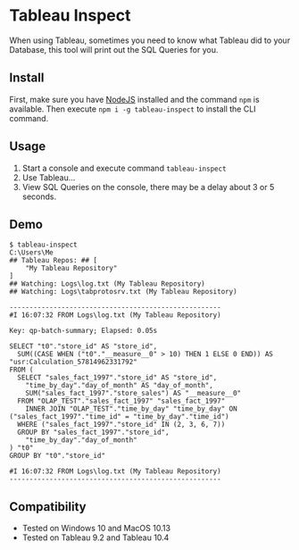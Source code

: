 Tableau Inspect
===============

When using Tableau, sometimes you need to know what Tableau did to your Database, this tool will print out the SQL Queries for you.

Install
-------

First, make sure you have [NodeJS](https://nodejs.org) installed and the command `npm` is available.
Then execute `npm i -g tableau-inspect` to install the CLI command.

Usage
-----

1. Start a console and execute command `tableau-inspect`
2. Use Tableau...
3. View SQL Queries on the console, there may be a delay about 3 or 5 seconds.

Demo
----

```
$ tableau-inspect
C:\Users\Me
## Tableau Repos: ## [
    "My Tableau Repository"
]
## Watching: Logs\log.txt (My Tableau Repository)
## Watching: Logs\tabprotosrv.txt (My Tableau Repository)

-----------------------------------------------------
#I 16:07:32 FROM Logs\log.txt (My Tableau Repository)

Key: qp-batch-summary; Elapsed: 0.05s

SELECT "t0"."store_id" AS "store_id",
  SUM((CASE WHEN ("t0"."__measure__0" > 10) THEN 1 ELSE 0 END)) AS "usr:Calculation_57814962331792"
FROM (
  SELECT "sales_fact_1997"."store_id" AS "store_id",
    "time_by_day"."day_of_month" AS "day_of_month",
    SUM("sales_fact_1997"."store_sales") AS "__measure__0"
  FROM "OLAP_TEST"."sales_fact_1997" "sales_fact_1997"
    INNER JOIN "OLAP_TEST"."time_by_day" "time_by_day" ON ("sales_fact_1997"."time_id" = "time_by_day"."time_id")
  WHERE ("sales_fact_1997"."store_id" IN (2, 3, 6, 7))
  GROUP BY "sales_fact_1997"."store_id",
    "time_by_day"."day_of_month"
) "t0"
GROUP BY "t0"."store_id"

#I 16:07:32 FROM Logs\log.txt (My Tableau Repository)
-----------------------------------------------------
```

Compatibility
-------------

- Tested on Windows 10 and MacOS 10.13
- Tested on Tableau 9.2 and Tableau 10.4

